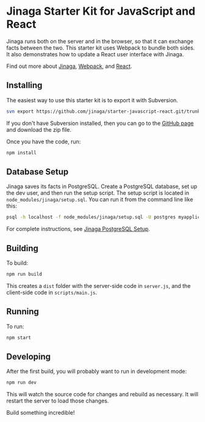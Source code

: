 # Jinaga Starter Kit for JavaScript and React

Jinaga runs both on the server and in the browser, so that it can exchange facts between the two.
This starter kit uses Webpack to bundle both sides.
It also demonstrates how to update a React user interface with Jinaga.

Find out more about [Jinaga](https://jinaga.com), [Webpack](https://webpack.js.org/), and [React](https://reactjs.org/).

## Installing

The easiest way to use this starter kit is to export it with Subversion.

```bash
svn export https://github.com/jinaga/starter-javascript-react.git/trunk myapplication
```

If you don't have Subversion installed, then you can go to the [GitHub page](https://github.com/jinaga/starter-javascript-react) and download the zip file.

Once you have the code, run:

```bash
npm install
```

## Database Setup

Jinaga saves its facts in PostgreSQL.
Create a PostgreSQL database, set up the dev user, and then run the setup script.
The setup script is located in `node_modules/jinaga/setup.sql`.
You can run it from the command line like this:

```bash
psql -h localhost -f node_modules/jinaga/setup.sql -U postgres myapplication
```

For complete instructions, see [Jinaga PostgreSQL Setup](https://jinaga.com/documents/getting-started/creating-an-application/postgresql-setup/).

## Building

To build:

```bash
npm run build
```

This creates a `dist` folder with the server-side code in `server.js`, and the client-side code in `scripts/main.js`.

## Running

To run:

```bash
npm start
```

## Developing

After the first build, you will probably want to run in development mode:

```bash
npm run dev
```

This will watch the source code for changes and rebuild as necessary.
It will restart the server to load those changes.

Build something incredible!